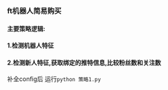 ### ft机器人简易购买

#### 主要策略逻辑:
#### 1.检测机器人特征
#### 2.检测新人特征,获取绑定的推特信息,比较粉丝数和关注数

补全config后
运行`python 策略1.py`
